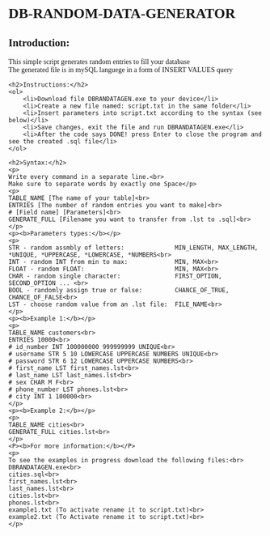 <body style="font-family:courier-new;">
    <h1>DB-RANDOM-DATA-GENERATOR</h1>
    <h2>Introduction:</h2>
    <p>
        This simple script generates random entries to fill your database<br>
        The generated file is in mySQL languege in a form of INSERT VALUES query
    </p>
    
    <h2>Instructions:</h2>
    <ol>
        <li>Download file DBRANDATAGEN.exe to your device</li>
        <li>Create a new file named: script.txt in the same folder</li>
        <li>Insert parameters into script.txt according to the syntax (see below)</li>
        <li>Save changes, exit the file and run DBRANDATAGEN.exe</li>
        <li>After the code says DONE! press Enter to close the program and see the created .sql file</li>
    </ol>
    
    <h2>Syntax:</h2>
    <p>
    Write every command in a separate line.<br>
    Make sure to separate words by exactly one Space</p>
    <p>
    TABLE_NAME [The name of your table]<br>
    ENTRIES [The number of random entries you want to make]<br>
    # [Field name] [Parameters]<br>
    GENERATE_FULL [Filename you want to transfer from .lst to .sql]<br>
    </p>
    <p><b>Parameters types:</b></p>
    <p>
    STR - random assmbly of letters:              MIN_LENGTH, MAX_LENGTH, *UNIQUE, *UPPERCASE, *LOWERCASE, *NUMBERS<br>
    INT - random INT from min to max:             MIN, MAX<br>
    FLOAT - random FLOAT:                         MIN, MAX<br>
    CHAR - random single character:               FIRST_OPTION, SECOND_OPTION ... <br>
    BOOL - randomly assign true or false:         CHANCE_OF_TRUE, CHANCE_OF_FALSE<br>
    LST - choose random value from an .lst file:  FILE_NAME<br>
    </p>
    <p><b>Example 1:</b></p>
    <p>
    TABLE_NAME customers<br>
    ENTRIES 10000<br>
    # id_number INT 100000000 999999999 UNIQUE<br>
    # username STR 5 10 LOWERCASE UPPERCASE NUMBERS UNIQUE<br> 
    # password STR 6 12 LOWERCASE UPPERCASE NUMBERS<br>
    # first_name LST first_names.lst<br>
    # last_name LST last_names.lst<br>
    # sex CHAR M F<br>
    # phone_number LST phones.lst<br>
    # city INT 1 100000<br>
    </p>
    <p><b>Example 2:</b></p>
    <p>
    TABLE_NAME cities<br>
    GENERATE_FULL cities.lst<br>
    </p>
    <P><b>For more information:</b></P>
    <p>
    To see the examples in progress download the following files:<br>
    DBRANDATAGEN.exe<br>
    cities.sql<br>
    first_names.lst<br>
    last_names.lst<br>
    cities.lst<br>
    phones.lst<br>
    example1.txt (To activate rename it to script.txt)<br>
    example2.txt (To Activate rename it to script.txt)<br>
    </p>
</body>